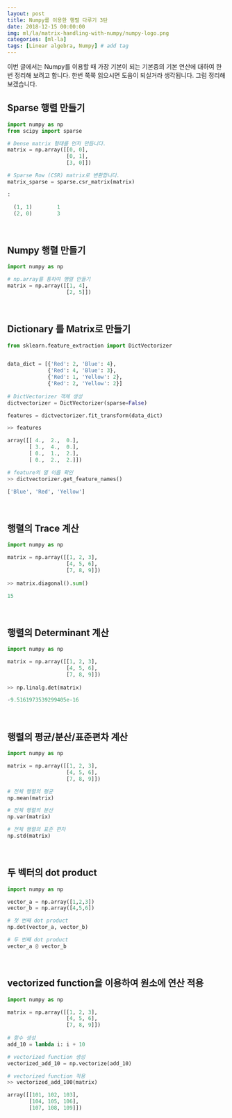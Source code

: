```yaml
---
layout: post
title: Numpy를 이용한 행렬 다루기 3탄
date: 2018-12-15 00:00:00
img: ml/la/matrix-handling-with-numpy/numpy-logo.png
categories: [ml-la] 
tags: [Linear algebra, Numpy] # add tag
---
```


이번 글에서는 Numpy를 이용할 때 가장 기본이 되는 기본중의 기본 연산에 대하여 한번 정리해 보려고 합니다.
한번 쭉쭉 읽으시면 도움이 되실거라 생각됩니다. 그럼 정리해 보겠습니다.

## Sparse 행렬 만들기

```python
import numpy as np
from scipy import sparse

# Dense matrix 형태를 먼저 만듭니다.
matrix = np.array([[0, 0],
                   [0, 1],
                   [3, 0]])

# Sparse Row (CSR) matrix로 변환합니다.
matrix_sparse = sparse.csr_matrix(matrix)

:

  (1, 1)        1
  (2, 0)        3

```

<br>

## Numpy 행렬 만들기

```python
import numpy as np

# np.array를 통하여 행렬 만들기
matrix = np.array([[1, 4],
                   [2, 5]])

```

<br>

## Dictionary 를 Matrix로 만들기

```python
from sklearn.feature_extraction import DictVectorizer


data_dict = [{'Red': 2, 'Blue': 4},
             {'Red': 4, 'Blue': 3},
             {'Red': 1, 'Yellow': 2},
             {'Red': 2, 'Yellow': 2}]
             
# DictVectorizer 객체 생성
dictvectorizer = DictVectorizer(sparse=False)

features = dictvectorizer.fit_transform(data_dict)

>> features

array([[ 4.,  2.,  0.],
       [ 3.,  4.,  0.],
       [ 0.,  1.,  2.],
       [ 0.,  2.,  2.]])

# feature의 열 이름 확인
>> dictvectorizer.get_feature_names()

['Blue', 'Red', 'Yellow']

```

<br>

## 행렬의 Trace 계산

```python
import numpy as np

matrix = np.array([[1, 2, 3],
                   [4, 5, 6],
                   [7, 8, 9]])
                   
>> matrix.diagonal().sum()

15

```

<br>

## 행렬의 Determinant 계산

```python
import numpy as np

matrix = np.array([[1, 2, 3],
                   [4, 5, 6],
                   [7, 8, 9]])
                   
>> np.linalg.det(matrix)

-9.5161973539299405e-16

```

<br>

## 행렬의 평균/분산/표준편차 계산

```python
import numpy as np

matrix = np.array([[1, 2, 3],
                   [4, 5, 6],
                   [7, 8, 9]])

# 전체 행렬의 평균
np.mean(matrix)

# 전체 행렬의 분산
np.var(matrix)

# 전체 행렬의 표준 편차
np.std(matrix)
```

<br>

## 두 벡터의 dot product

```python
import numpy as np

vector_a = np.array([1,2,3])
vector_b = np.array([4,5,6])

# 첫 번째 dot product
np.dot(vector_a, vector_b)

# 두 번째 dot product
vector_a @ vector_b

```

<br>

## vectorized function을 이용하여 원소에 연산 적용

```python
import numpy as np

matrix = np.array([[1, 2, 3],
                   [4, 5, 6],
                   [7, 8, 9]])
                   
# 함수 생성
add_10 = lambda i: i + 10

# vectorized function 생성
vectorized_add_10 = np.vectorize(add_10)

# vectorized function 적용
>> vectorized_add_100(matrix)

array([[101, 102, 103],
       [104, 105, 106],
       [107, 108, 109]])
                   


```